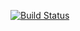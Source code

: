 [![Build Status](https://travis-ci.org/sup021/CSE110LAB5.svg?branch=master)](https://travis-ci.org/sup021/CSE110LAB5)